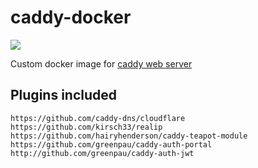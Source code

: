 # caddy-docker

<a href="https://hub.docker.com/r/jakewmeyer/caddy-docker/"><img src="https://img.shields.io/docker/build/jakewmeyer/caddy-docker?style=flat-square"></a>

Custom docker image for [caddy web server](https://caddyserver.com/)

## Plugins included

```text
https://github.com/caddy-dns/cloudflare
https://github.com/kirsch33/realip
https://github.com/hairyhenderson/caddy-teapot-module
https://github.com/greenpau/caddy-auth-portal
http://github.com/greenpau/caddy-auth-jwt
```

